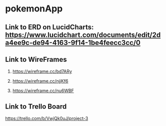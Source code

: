 # pokemonApp

## Link to ERD on LucidCharts: https://www.lucidchart.com/documents/edit/2da4ee9c-de94-4163-9f14-1be4feecc3cc/0

## Link to WireFrames 

1. https://wireframe.cc/bd7ARy

2. https://wireframe.cc/njjKf6

3. https://wireframe.cc/nu6WBF

## Link to Trello Board
https://trello.com/b/VwjQk0uJ/project-3